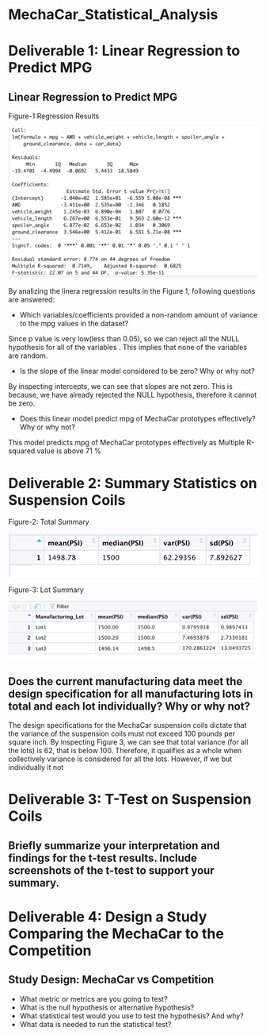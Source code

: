 # MechaCar_Statistical_Analysis

# Deliverable 1: Linear Regression to Predict MPG
## Linear Regression to Predict MPG

Figure-1:Regression Results 

![Linear Regression](https://github.com/FatimaJHussain/MechaCar_Statistical_Analysis/blob/main/model.png)

By analizing the linera regression results in the Figure 1, following questions are answered:

* Which variables/coefficients provided a non-random amount of variance to the mpg values in the dataset?

Since p value is very low(less than 0.05), so we can reject all the NULL hypothesis for all of the variables . This implies that none of the variables are random.

* Is the slope of the linear model considered to be zero? Why or why not?

By inspecting intercepts, we can see that slopes are not zero. This is because, we have already rejected the NULL hypothesis, therefore it cannot be zero.

* Does this linear model predict mpg of MechaCar prototypes effectively? Why or why not?

This model predicts mpg of MechaCar prototypes effectively as Multiple R-squared value is above 71 % 
# Deliverable 2: Summary Statistics on Suspension Coils

Figure-2: Total Summary 

![Total Summary](https://github.com/FatimaJHussain/MechaCar_Statistical_Analysis/blob/main/summary.png)

Figure-3: Lot Summary 

![Lot Summary](https://github.com/FatimaJHussain/MechaCar_Statistical_Analysis/blob/main/LotSummary.png)

## Does the current manufacturing data meet the design specification for all manufacturing lots in total and each lot individually? Why or why not?

The design specifications for the MechaCar suspension coils dictate that the variance of the suspension coils must not exceed 100 pounds per square inch. By inspecting Figure 3, we can see that total variance (for all the lots) is 62, that is below 100. Therefore, it qualifies as a whole when collectively variance is considered for all the lots. However, if we but individually it not

# Deliverable 3: T-Test on Suspension Coils
## Briefly summarize your interpretation and findings for the t-test results. Include screenshots of the t-test to support your summary.
# Deliverable 4: Design a Study Comparing the MechaCar to the Competition

## Study Design: MechaCar vs Competition

* What metric or metrics are you going to test?
* What is the null hypothesis or alternative hypothesis?
* What statistical test would you use to test the hypothesis? And why?
* What data is needed to run the statistical test?

